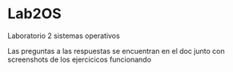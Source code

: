 # Lab2OS
Laboratorio 2 sistemas operativos

Las preguntas a las respuestas se encuentran en el doc junto con screenshots de los ejercicicos funcionando
